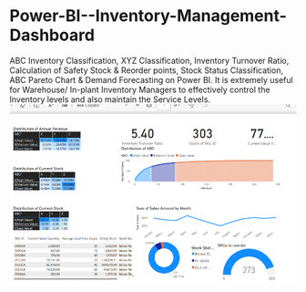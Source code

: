 # Power-BI--Inventory-Management-Dashboard
ABC Inventory Classification, XYZ Classification, Inventory Turnover Ratio, Calculation of Safety Stock &amp; Reorder points, Stock Status Classification, ABC Pareto Chart &amp; Demand Forecasting on Power BI. It is extremely useful for Warehouse/ In-plant Inventory Managers to effectively control the Inventory levels and also maintain the Service Levels.
 ![Image Alt](https://github.com/Shahd1231/Power-BI--Inventory-Management-Dashboard/blob/7bba98f718375e61f19caa4967294b198ac3d7c6/Inventory_Dashboard.png)
